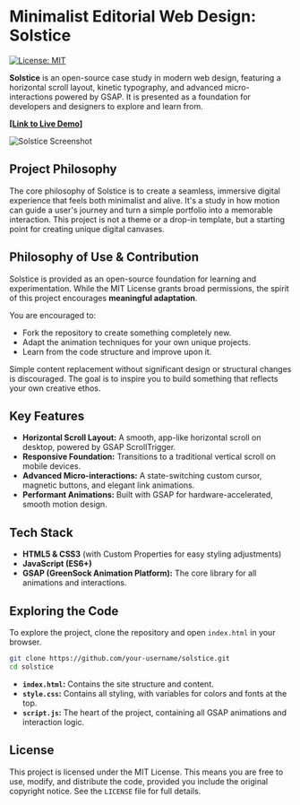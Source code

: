 # Minimalist Editorial Web Design: Solstice

[![License: MIT](https://img.shields.io/badge/License-MIT-yellow.svg)](https://opensource.org/licenses/MIT)

**Solstice** is an open-source case study in modern web design, featuring a horizontal scroll layout, kinetic typography, and advanced micro-interactions powered by GSAP. It is presented as a foundation for developers and designers to explore and learn from.

**[[Link to Live Demo](https://tokinosuna.github.io/minimalist-editorial-web-design-solstice/)]** 

![Solstice Screenshot](#) 

## Project Philosophy

The core philosophy of Solstice is to create a seamless, immersive digital experience that feels both minimalist and alive. It's a study in how motion can guide a user's journey and turn a simple portfolio into a memorable interaction. This project is not a theme or a drop-in template, but a starting point for creating unique digital canvases.

## Philosophy of Use & Contribution

Solstice is provided as an open-source foundation for learning and experimentation. While the MIT License grants broad permissions, the spirit of this project encourages **meaningful adaptation**.

You are encouraged to:
-   Fork the repository to create something completely new.
-   Adapt the animation techniques for your own unique projects.
-   Learn from the code structure and improve upon it.

Simple content replacement without significant design or structural changes is discouraged. The goal is to inspire you to build something that reflects your own creative ethos.

## Key Features

-   **Horizontal Scroll Layout:** A smooth, app-like horizontal scroll on desktop, powered by GSAP ScrollTrigger.
-   **Responsive Foundation:** Transitions to a traditional vertical scroll on mobile devices.
-   **Advanced Micro-interactions:** A state-switching custom cursor, magnetic buttons, and elegant link animations.
-   **Performant Animations:** Built with GSAP for hardware-accelerated, smooth motion design.

## Tech Stack

-   **HTML5 & CSS3** (with Custom Properties for easy styling adjustments)
-   **JavaScript (ES6+)**
-   **GSAP (GreenSock Animation Platform):** The core library for all animations and interactions.

## Exploring the Code

To explore the project, clone the repository and open `index.html` in your browser.

```sh
git clone https://github.com/your-username/solstice.git
cd solstice
```

-   **`index.html`:** Contains the site structure and content.
-   **`style.css`:** Contains all styling, with variables for colors and fonts at the top.
-   **`script.js`:** The heart of the project, containing all GSAP animations and interaction logic.

## License

This project is licensed under the MIT License. This means you are free to use, modify, and distribute the code, provided you include the original copyright notice. See the `LICENSE` file for full details.
